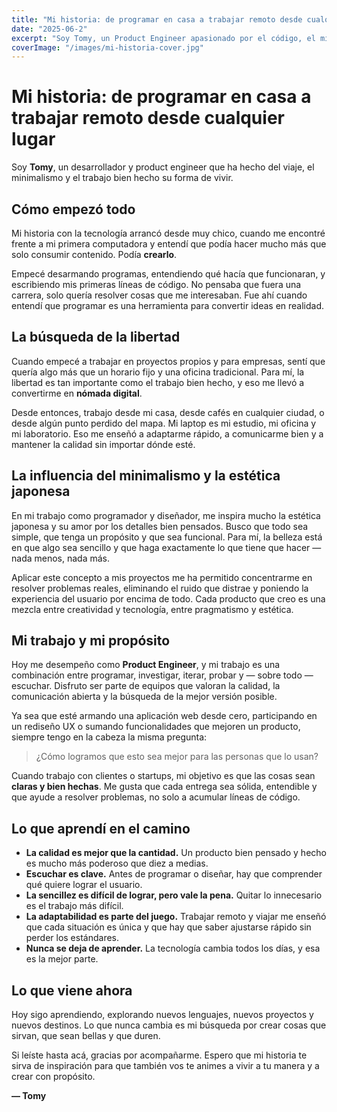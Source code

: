 ```yaml
---
title: "Mi historia: de programar en casa a trabajar remoto desde cualquier lugar"
date: "2025-06-2"
excerpt: "Soy Tomy, un Product Engineer apasionado por el código, el minimalismo japonés y la libertad de trabajar desde donde sea."
coverImage: "/images/mi-historia-cover.jpg"
---
```


# Mi historia: de programar en casa a trabajar remoto desde cualquier lugar

Soy **Tomy**, un desarrollador y product engineer que ha hecho del viaje, el minimalismo y el trabajo bien hecho su forma de vivir.

## Cómo empezó todo

Mi historia con la tecnología arrancó desde muy chico, cuando me encontré frente a mi primera computadora y entendí que podía hacer mucho más que solo consumir contenido. Podía **crearlo**.

Empecé desarmando programas, entendiendo qué hacía que funcionaran, y escribiendo mis primeras líneas de código. No pensaba que fuera una carrera, solo quería resolver cosas que me interesaban. Fue ahí cuando entendí que programar es una herramienta para convertir ideas en realidad.

## La búsqueda de la libertad

Cuando empecé a trabajar en proyectos propios y para empresas, sentí que quería algo más que un horario fijo y una oficina tradicional. Para mí, la libertad es tan importante como el trabajo bien hecho, y eso me llevó a convertirme en **nómada digital**.

Desde entonces, trabajo desde mi casa, desde cafés en cualquier ciudad, o desde algún punto perdido del mapa. Mi laptop es mi estudio, mi oficina y mi laboratorio. Eso me enseñó a adaptarme rápido, a comunicarme bien y a mantener la calidad sin importar dónde esté.

## La influencia del minimalismo y la estética japonesa

En mi trabajo como programador y diseñador, me inspira mucho la estética japonesa y su amor por los detalles bien pensados. Busco que todo sea simple, que tenga un propósito y que sea funcional. Para mí, la belleza está en que algo sea sencillo y que haga exactamente lo que tiene que hacer — nada menos, nada más.

Aplicar este concepto a mis proyectos me ha permitido concentrarme en resolver problemas reales, eliminando el ruido que distrae y poniendo la experiencia del usuario por encima de todo. Cada producto que creo es una mezcla entre creatividad y tecnología, entre pragmatismo y estética.

## Mi trabajo y mi propósito

Hoy me desempeño como **Product Engineer**, y mi trabajo es una combinación entre programar, investigar, iterar, probar y — sobre todo — escuchar. Disfruto ser parte de equipos que valoran la calidad, la comunicación abierta y la búsqueda de la mejor versión posible.

Ya sea que esté armando una aplicación web desde cero, participando en un rediseño UX o sumando funcionalidades que mejoren un producto, siempre tengo en la cabeza la misma pregunta:  
> ¿Cómo logramos que esto sea mejor para las personas que lo usan?

Cuando trabajo con clientes o startups, mi objetivo es que las cosas sean **claras y bien hechas**. Me gusta que cada entrega sea sólida, entendible y que ayude a resolver problemas, no solo a acumular líneas de código.

## Lo que aprendí en el camino

- **La calidad es mejor que la cantidad.** Un producto bien pensado y hecho es mucho más poderoso que diez a medias.
- **Escuchar es clave.** Antes de programar o diseñar, hay que comprender qué quiere lograr el usuario.
- **La sencillez es difícil de lograr, pero vale la pena.** Quitar lo innecesario es el trabajo más difícil.
- **La adaptabilidad es parte del juego.** Trabajar remoto y viajar me enseñó que cada situación es única y que hay que saber ajustarse rápido sin perder los estándares.
- **Nunca se deja de aprender.** La tecnología cambia todos los días, y esa es la mejor parte.

## Lo que viene ahora

Hoy sigo aprendiendo, explorando nuevos lenguajes, nuevos proyectos y nuevos destinos. Lo que nunca cambia es mi búsqueda por crear cosas que sirvan, que sean bellas y que duren.

Si leíste hasta acá, gracias por acompañarme. Espero que mi historia te sirva de inspiración para que también vos te animes a vivir a tu manera y a crear con propósito.

**— Tomy**